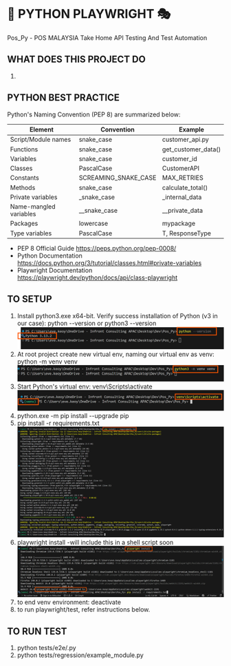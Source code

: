 # 🐍 PYTHON PLAYWRIGHT 🎭
Pos_Py - POS MALAYSIA
Take Home API Testing And Test Automation


## WHAT DOES THIS PROJECT DO
1) 

## PYTHON BEST PRACTICE
Python's Naming Convention (PEP 8) are summarized below:

| Element	| Convention | Example |
|----------|----------|----------|
Script/Module names | snake_case | customer_api.py
Functions | snake_case | get_customer_data()
Variables | snake_case | customer_id
Classes | PascalCase | CustomerAPI
Constants | SCREAMING_SNAKE_CASE | MAX_RETRIES
Methods | snake_case | calculate_total()
Private variables | _snake_case	| _internal_data
Name-mangled variables | __snake_case | __private_data
Packages | lowercase | mypackage
Type variables | PascalCase	| T, ResponseType

- PEP 8 Official Guide https://peps.python.org/pep-0008/
- Python Documentation https://docs.python.org/3/tutorial/classes.html#private-variables 
- Playwright Documentation https://playwright.dev/python/docs/api/class-playwright


## TO SETUP
1) Install python3.exe x64-bit.
Verify success installation of Python (v3 in our case): python --version or python3 --version
![alt text](image.png)
2) At root project create new virtual env, naming our virtual env as venv: python -m venv venv
![alt text](image-1.png)
3) Start Python's virtual env: venv\Scripts\activate 
![alt text](image-2.png)
4) python.exe -m pip install --upgrade pip
5) pip install -r requirements.txt
![alt text](image-3.png)
6) playwright install -will include this in a shell script soon
![alt text](image-4.png)
6) to end venv environment: deactivate
7) to run playwright/test, refer instructions below.


## TO RUN TEST
1) python tests/e2e/.py
2) python tests/regression/example_module.py